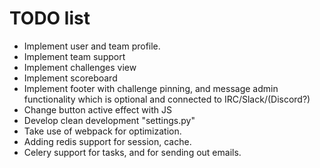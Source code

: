 TODO list
==========

* Implement user and team profile.
* Implement team support
* Implement challenges view
* Implement scoreboard
* Implement footer with challenge pinning, and message admin functionality which is optional and connected to IRC/Slack/(Discord?)
* Change button active effect with JS
* Develop clean development "settings.py"
* Take use of webpack for optimization. 
* Adding redis support for session, cache.
* Celery support for tasks, and for sending out emails.

